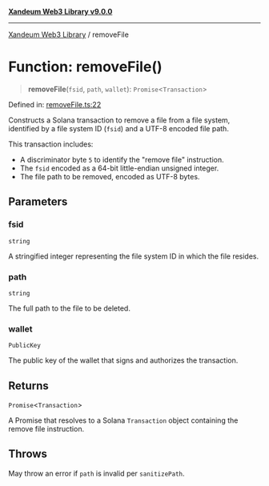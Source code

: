 [**Xandeum Web3 Library v9.0.0**](../README.md)

***

[Xandeum Web3 Library](../globals.md) / removeFile

# Function: removeFile()

> **removeFile**(`fsid`, `path`, `wallet`): `Promise`\<`Transaction`\>

Defined in: [removeFile.ts:22](https://github.com/Xandeum/test_web3/blob/main/src/removeFile.ts#L22)

Constructs a Solana transaction to remove a file from a  file system,
identified by a file system ID (`fsid`) and a UTF-8 encoded file path.

This transaction includes:
- A discriminator byte `5` to identify the "remove file" instruction.
- The `fsid` encoded as a 64-bit little-endian unsigned integer.
- The file path to be removed, encoded as UTF-8 bytes.

## Parameters

### fsid

`string`

A stringified integer representing the file system ID in which the file resides.

### path

`string`

The full path to the file to be deleted.

### wallet

`PublicKey`

The public key of the wallet that signs and authorizes the transaction.

## Returns

`Promise`\<`Transaction`\>

A Promise that resolves to a Solana `Transaction` object containing the remove file instruction.

## Throws

May throw an error if `path` is invalid per `sanitizePath`.
